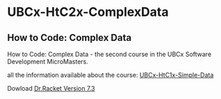 # UBCx-HtC2x-ComplexData
## How to Code: Complex Data 
How to Code: Complex Data - the second course in the UBCx Software Development MicroMasters.

all the information available about the course: [UBCx-HtC1x-Simple-Data](https://www.edx.org/course/how-code-complex-data-ubcx-htc2x)

Dowload [Dr.Racket Version 7.3](https://racket-lang.org/download/)
